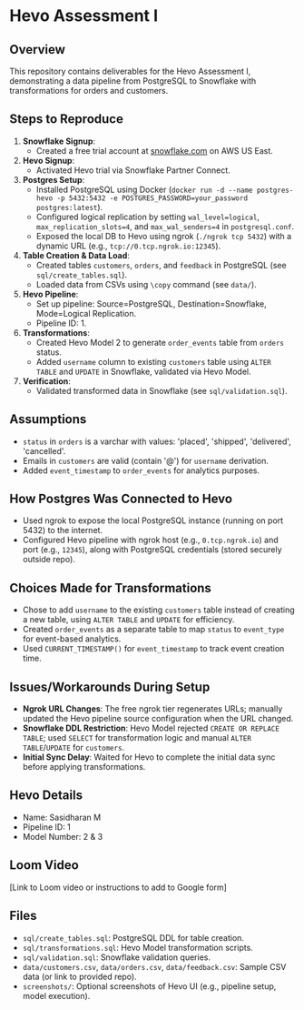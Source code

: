 # Hevo Assessment I

## Overview
This repository contains deliverables for the Hevo Assessment I, demonstrating a data pipeline from PostgreSQL to Snowflake with transformations for orders and customers.

## Steps to Reproduce
1. **Snowflake Signup**:
   - Created a free trial account at [snowflake.com](https://www.snowflake.com) on AWS US East.
2. **Hevo Signup**:
   - Activated Hevo trial via Snowflake Partner Connect.
3. **Postgres Setup**:
   - Installed PostgreSQL using Docker (`docker run -d --name postgres-hevo -p 5432:5432 -e POSTGRES_PASSWORD=your_password postgres:latest`).
   - Configured logical replication by setting `wal_level=logical`, `max_replication_slots=4`, and `max_wal_senders=4` in `postgresql.conf`.
   - Exposed the local DB to Hevo using ngrok (`./ngrok tcp 5432`) with a dynamic URL (e.g., `tcp://0.tcp.ngrok.io:12345`).
4. **Table Creation & Data Load**:
   - Created tables `customers`, `orders`, and `feedback` in PostgreSQL (see `sql/create_tables.sql`).
   - Loaded data from CSVs using `\copy` command (see `data/`).
5. **Hevo Pipeline**:
   - Set up pipeline: Source=PostgreSQL, Destination=Snowflake, Mode=Logical Replication.
   - Pipeline ID: 1.
6. **Transformations**:
   - Created Hevo Model 2 to generate `order_events` table from `orders` status.
   - Added `username` column to existing `customers` table using `ALTER TABLE` and `UPDATE` in Snowflake, validated via Hevo Model.
7. **Verification**:
   - Validated transformed data in Snowflake (see `sql/validation.sql`).

## Assumptions
- `status` in `orders` is a varchar with values: 'placed', 'shipped', 'delivered', 'cancelled'.
- Emails in `customers` are valid (contain '@') for `username` derivation.
- Added `event_timestamp` to `order_events` for analytics purposes.

## How Postgres Was Connected to Hevo
- Used ngrok to expose the local PostgreSQL instance (running on port 5432) to the internet.
- Configured Hevo pipeline with ngrok host (e.g., `0.tcp.ngrok.io`) and port (e.g., `12345`), along with PostgreSQL credentials (stored securely outside repo).

## Choices Made for Transformations
- Chose to add `username` to the existing `customers` table instead of creating a new table, using `ALTER TABLE` and `UPDATE` for efficiency.
- Created `order_events` as a separate table to map `status` to `event_type` for event-based analytics.
- Used `CURRENT_TIMESTAMP()` for `event_timestamp` to track event creation time.

## Issues/Workarounds During Setup
- **Ngrok URL Changes**: The free ngrok tier regenerates URLs; manually updated the Hevo pipeline source configuration when the URL changed.
- **Snowflake DDL Restriction**: Hevo Model rejected `CREATE OR REPLACE TABLE`; used `SELECT` for transformation logic and manual `ALTER TABLE`/`UPDATE` for `customers`.
- **Initial Sync Delay**: Waited for Hevo to complete the initial data sync before applying transformations.

## Hevo Details
- Name: Sasidharan M
- Pipeline ID: 1
- Model Number: 2 & 3

## Loom Video
[Link to Loom video or instructions to add to Google form]

## Files
- `sql/create_tables.sql`: PostgreSQL DDL for table creation.
- `sql/transformations.sql`: Hevo Model transformation scripts.
- `sql/validation.sql`: Snowflake validation queries.
- `data/customers.csv`, `data/orders.csv`, `data/feedback.csv`: Sample CSV data (or link to provided repo).
- `screenshots/`: Optional screenshots of Hevo UI (e.g., pipeline setup, model execution).